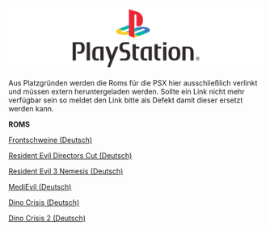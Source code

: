 ![alt text][logo]

[logo]: PSX-2.png

Aus Platzgründen werden die Roms für die PSX hier ausschließlich verlinkt und müssen extern heruntergeladen werden. Sollte ein Link nicht mehr verfügbar sein so meldet den Link bitte als Defekt damit dieser ersetzt werden kann.

<b>ROMS</b>

<a href="https://download.loveroms.com/downloader/rom/Frontschweine%20(Germany).7z?id=250652&token=1513816680-Hyai4WiOguX8BIhTco3%2FeAQ9J7aszHjIhnzHv8GGgaw%3D">Frontschweine (Deutsch)</a>

<a href="https://download.loveroms.com/downloader/rom/Resident%20Evil%20-%20Directors%20Cut%20(Germany).7z?id=251626&token=1513817050-jV%2Fy5sjcfQLP9c0GImrXHx%2B10fXlB4h1EJPXDjVeZdw%3D">Resident Evil Directors Cut (Deutsch)</a>

<a href="https://download.loveroms.com/downloader/rom/Resident%20Evil%203%20-%20Nemesis%20(Germany).7z?id=251643&token=1513817118-p5QL%2FSZuCMhYhOPKsbVYK2gv04V%2FRNUUy0DgsTvaU8s%3D">Resident Evil 3 Nemesis (Deutsch)</a>

<a href="https://download.loveroms.com/downloader/rom/MediEvil%20(Germany).7z?id=251102&token=1513817183-FJfRCiF7wBeDM%2BFWC3luJL5rv7J68moct%2FGBprXj%2Fg4%3D">MediEvil (Deutsch)</a>

<a href="https://download.loveroms.com/downloader/rom/Dino%20Crisis%20(Germany).7z?id=249985&token=1513817184-RGsY%2BN3ESV6BC9rgfxbaT5zUhTQe895CrqxlpEyNTe8%3D">Dino Crisis (Deutsch)</a>

<a href="https://download.loveroms.com/downloader/rom/Dino%20Crisis%202%20(Germany).7z?id=249990&token=1513817317-oyITY%2BDOEfIhm%2FXK3T805Vo1ONIzlZZmTim1Z7tZ4eU%3D">Dino Crisis 2 (Deutsch)</a>
